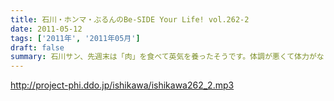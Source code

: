 ```yaml
---
title: 石川・ホンマ・ぶるんのBe-SIDE Your Life! vol.262-2
date: 2011-05-12
tags: ['2011年', '2011年05月']
draft: false
summary: 石川サン、先週末は「肉」を食べて英気を養ったそうです。体調が悪くて体力がなくなった時こそ「肉」！だそうです。あくまでも民間療法です。NAMAE
---
```


http://project-phi.ddo.jp/ishikawa/ishikawa262_2.mp3
